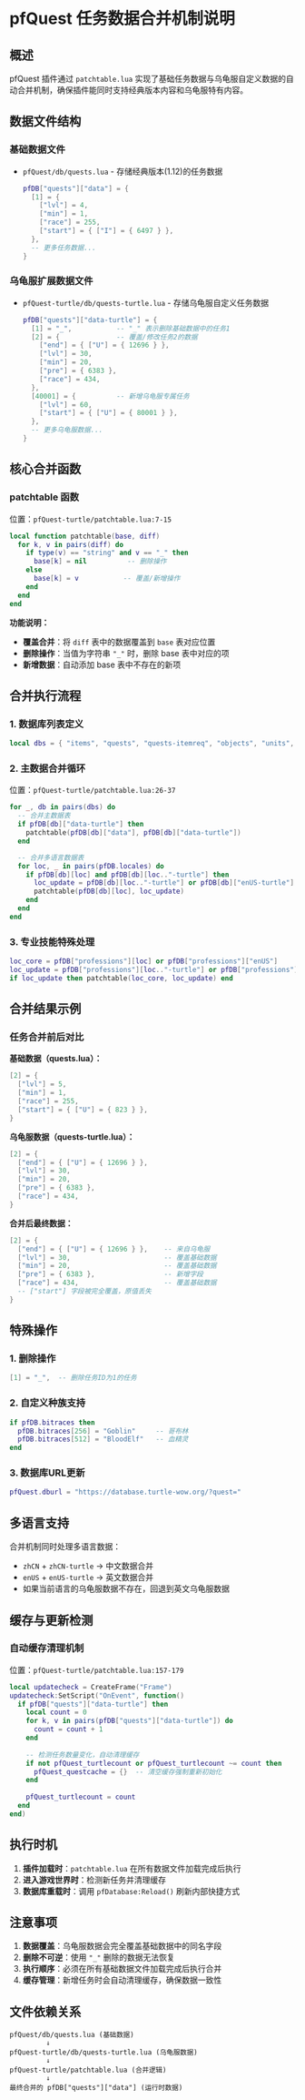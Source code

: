 # pfQuest 任务数据合并机制说明

## 概述

pfQuest 插件通过 `patchtable.lua` 实现了基础任务数据与乌龟服自定义数据的自动合并机制，确保插件能同时支持经典版本内容和乌龟服特有内容。

## 数据文件结构

### 基础数据文件
- `pfQuest/db/quests.lua` - 存储经典版本(1.12)的任务数据
  ```lua
  pfDB["quests"]["data"] = {
    [1] = {
      ["lvl"] = 4,
      ["min"] = 1,
      ["race"] = 255,
      ["start"] = { ["I"] = { 6497 } },
    },
    -- 更多任务数据...
  }
  ```

### 乌龟服扩展数据文件
- `pfQuest-turtle/db/quests-turtle.lua` - 存储乌龟服自定义任务数据
  ```lua
  pfDB["quests"]["data-turtle"] = {
    [1] = "_",           -- "_" 表示删除基础数据中的任务1
    [2] = {              -- 覆盖/修改任务2的数据
      ["end"] = { ["U"] = { 12696 } },
      ["lvl"] = 30,
      ["min"] = 20,
      ["pre"] = { 6383 },
      ["race"] = 434,
    },
    [40001] = {          -- 新增乌龟服专属任务
      ["lvl"] = 60,
      ["start"] = { ["U"] = { 80001 } },
    },
    -- 更多乌龟服数据...
  }
  ```

## 核心合并函数

### patchtable 函数
位置：`pfQuest-turtle/patchtable.lua:7-15`

```lua
local function patchtable(base, diff)
  for k, v in pairs(diff) do
    if type(v) == "string" and v == "_" then
      base[k] = nil          -- 删除操作
    else
      base[k] = v           -- 覆盖/新增操作
    end
  end
end
```

**功能说明：**
- **覆盖合并**：将 `diff` 表中的数据覆盖到 `base` 表对应位置
- **删除操作**：当值为字符串 `"_"` 时，删除 base 表中对应的项
- **新增数据**：自动添加 base 表中不存在的新项

## 合并执行流程

### 1. 数据库列表定义
```lua
local dbs = { "items", "quests", "quests-itemreq", "objects", "units", "zones", "professions", "areatrigger", "refloot" }
```

### 2. 主数据合并循环
位置：`pfQuest-turtle/patchtable.lua:26-37`

```lua
for _, db in pairs(dbs) do
  -- 合并主数据表
  if pfDB[db]["data-turtle"] then
    patchtable(pfDB[db]["data"], pfDB[db]["data-turtle"])
  end

  -- 合并多语言数据表
  for loc, _ in pairs(pfDB.locales) do
    if pfDB[db][loc] and pfDB[db][loc.."-turtle"] then
      loc_update = pfDB[db][loc.."-turtle"] or pfDB[db]["enUS-turtle"]
      patchtable(pfDB[db][loc], loc_update)
    end
  end
end
```

### 3. 专业技能特殊处理
```lua
loc_core = pfDB["professions"][loc] or pfDB["professions"]["enUS"]
loc_update = pfDB["professions"][loc.."-turtle"] or pfDB["professions"]["enUS-turtle"]
if loc_update then patchtable(loc_core, loc_update) end
```

## 合并结果示例

### 任务合并前后对比

**基础数据（quests.lua）：**
```lua
[2] = {
  ["lvl"] = 5,
  ["min"] = 1,
  ["race"] = 255,
  ["start"] = { ["U"] = { 823 } },
}
```

**乌龟服数据（quests-turtle.lua）：**
```lua
[2] = {
  ["end"] = { ["U"] = { 12696 } },
  ["lvl"] = 30,
  ["min"] = 20,
  ["pre"] = { 6383 },
  ["race"] = 434,
}
```

**合并后最终数据：**
```lua
[2] = {
  ["end"] = { ["U"] = { 12696 } },    -- 来自乌龟服
  ["lvl"] = 30,                       -- 覆盖基础数据
  ["min"] = 20,                       -- 覆盖基础数据
  ["pre"] = { 6383 },                 -- 新增字段
  ["race"] = 434,                     -- 覆盖基础数据
  -- ["start"] 字段被完全覆盖，原值丢失
}
```

## 特殊操作

### 1. 删除操作
```lua
[1] = "_",  -- 删除任务ID为1的任务
```

### 2. 自定义种族支持
```lua
if pfDB.bitraces then
  pfDB.bitraces[256] = "Goblin"     -- 哥布林
  pfDB.bitraces[512] = "BloodElf"   -- 血精灵
end
```

### 3. 数据库URL更新
```lua
pfQuest.dburl = "https://database.turtle-wow.org/?quest="
```

## 多语言支持

合并机制同时处理多语言数据：
- `zhCN` + `zhCN-turtle` → 中文数据合并
- `enUS` + `enUS-turtle` → 英文数据合并
- 如果当前语言的乌龟服数据不存在，回退到英文乌龟服数据

## 缓存与更新检测

### 自动缓存清理机制
位置：`pfQuest-turtle/patchtable.lua:157-179`

```lua
local updatecheck = CreateFrame("Frame")
updatecheck:SetScript("OnEvent", function()
  if pfDB["quests"]["data-turtle"] then
    local count = 0
    for k, v in pairs(pfDB["quests"]["data-turtle"]) do
      count = count + 1
    end
    
    -- 检测任务数量变化，自动清理缓存
    if not pfQuest_turtlecount or pfQuest_turtlecount ~= count then
      pfQuest_questcache = {}  -- 清空缓存强制重新初始化
    end
    
    pfQuest_turtlecount = count
  end
end)
```

## 执行时机

1. **插件加载时**：`patchtable.lua` 在所有数据文件加载完成后执行
2. **进入游戏世界时**：检测新任务并清理缓存
3. **数据库重载时**：调用 `pfDatabase:Reload()` 刷新内部快捷方式

## 注意事项

1. **数据覆盖**：乌龟服数据会完全覆盖基础数据中的同名字段
2. **删除不可逆**：使用 `"_"` 删除的数据无法恢复
3. **执行顺序**：必须在所有基础数据文件加载完成后执行合并
4. **缓存管理**：新增任务时会自动清理缓存，确保数据一致性

## 文件依赖关系

```
pfQuest/db/quests.lua (基础数据)
         ↓
pfQuest-turtle/db/quests-turtle.lua (乌龟服数据)
         ↓
pfQuest-turtle/patchtable.lua (合并逻辑)
         ↓
最终合并的 pfDB["quests"]["data"] (运行时数据)
```